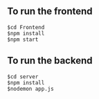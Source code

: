 ## To run the frontend
```
$cd Frontend
$npm install
$npm start
```

## To run the backend
```
$cd server
$npm install
$nodemon app.js
```

